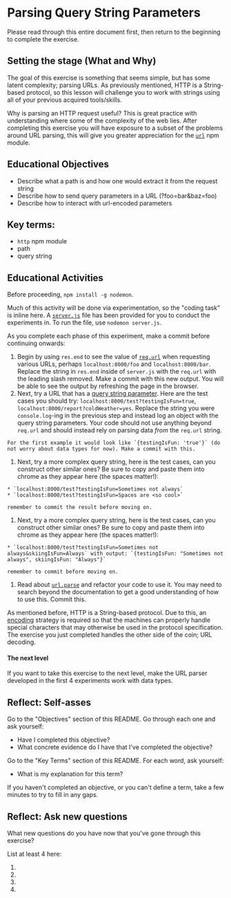 # Parsing Query String Parameters

Please read through this entire document first, then return to the beginning to complete the exercise.

## Setting the stage (What and Why)

The goal of this exercise is something that seems simple, but has some latent complexity; parsing URLs. As previously mentioned, HTTP is a String-based protocol, so this lesson will challenge you to work with strings using all of your previous acquired tools/skills.

Why is parsing an HTTP request useful? This is great practice with understanding where some of the complexity of the web lies. After completing this exercise you will have exposure to a subset of the problems around URL parsing, this will give you greater appreciation for the [`url`](https://www.npmjs.com/package/url) npm module.

## Educational Objectives

- Describe what a path is and how one would extract it from the request string
- Describe how to send query parameters in a URL (?foo=bar&baz=foo)
- Describe how to interact with url-encoded parameters

## Key terms:

- `http` npm module
- path
- query string

## Educational Activities

Before proceeding, `npm install -g nodemon`.

Much of this activity will be done via experimentation, so the "coding task" is inline here. A [`server.js`](server.js) file has been provided for you to conduct the experiments in. To run the file, use `nodemon server.js`.

As you complete each phase of this experiment, make a commit before continuing onwards:

  1. Begin by using `res.end` to see the value of [`req.url`](https://nodejs.org/api/http.html#http_message_url) when requesting various URLs, perhaps `localhost:8000/foo` and `localhost:8000/bar`. Replace the string in `res.end` inside of `server.js` with the `req.url` with the leading slash removed. Make a commit with this new output. You will be able to see the output by refreshing the page in the browser.
  1. Next, try a URL that has a [query string parameter](https://en.wikipedia.org/wiki/Query_string). Here are the test cases you should try: `localhost:8000/test?testingIsFun=true`, `localhost:8000/report?coldWeather=yes`. Replace the string you were `console.log`-ing in the previous step and instead log an object with the query string parameters. Your code should not use anything beyond `req.url` and should instead rely on parsing data _from_ the `req.url` string.

    For the first example it would look like `{testingIsFun: 'true'}` (do not worry about data types for now). Make a commit with this.
  1. Next, try a more complex query string, here is the test cases, can you construct other similar ones? Be sure to copy and paste them into chrome as they appear here (the spaces matter!):

    * `localhost:8000/test?testingIsFun=Sometimes not always`
    * `localhost:8000/test?testingIsFun=Spaces are <so cool>`

    remember to commit the result before moving on.

  1. Next, try a more complex query string, here is the test cases, can you construct other similar ones? Be sure to copy and paste them into chrome as they appear here (the spaces matter!):

    * `localhost:8000/test?testingIsFun=Sometimes not always&skiingIsFun=Always` with output: `{testingIsFun: "Sometimes not always", skiingIsFun: "Always"}`

    remember to commit before moving on.

  1. Read about [`url.parse`](https://nodejs.org/api/url.html#url_url_parse_urlstr_parsequerystring_slashesdenotehost) and refactor your code to use it. You may need to search beyond the documentation to get a good understanding of how to use this. Commit this.

As mentioned before, HTTP is a String-based protocol. Due to this, an [encoding](https://en.wikipedia.org/wiki/Percent-encoding) strategy is required so that the machines can properly handle special characters that may otherwise be used in the protocol specification. The exercise you just completed handles the other side of the coin; URL decoding.

#### The next level

If you want to take this exercise to the next level, make the URL parser developed in the first 4 experiments work with data types.

## Reflect: Self-asses

Go to the "Objectives" section of this README. Go through each one and ask yourself:

- Have I completed this objective?
- What concrete evidence do I have that I've completed the objective?

Go to the "Key Terms" section of this README. For each word, ask yourself:

- What is my explanation for this term?

If you haven't completed an objective, or you can't define a term, take a few minutes to try to fill in any gaps.

## Reflect: Ask new questions

What new questions do you have now that you've gone through this exercise?

List at least 4 here:

1. 
1. 
1. 
1. 